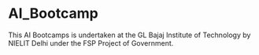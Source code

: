 # AI_Bootcamp
This AI Bootcamps is undertaken at the GL Bajaj Institute of Technology by NIELIT Delhi under the FSP Project of Government.
